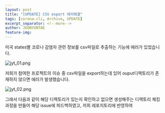 ```yaml
---
layout: post
title: "[UPDATE] CSV export 에러해결"
tags: [corona-cli, Archive, UPDATE]
excerpt_separator: <!--more-->
author: JEONYUNTAE
feature-img: 
---
```


미국 states별 코로나 감염자 관련 정보를 csv파일로 추출하는 기능에 에러가 있었습니다. 

<!--more-->

![jyt_01.png](/2020-2-OSS-2/assets/img/jyt_01.png)

저희가 참여한 프로젝트의 이슈 중 csv파일을 export하는데 있어 ouput디렉토리가 존재하지 않으면 에러가 발생했습니다.

![jyt_02.png](/2020-2-OSS-2/assets/img/jyt_02.png)

그래서 다음과 같이 해당 디렉토리가 있는지 확인하고 없으면 생성해주는 디렉토리 체킹 과정을 만들어 해당 issue에 피드백하였고,
저희 레포지토리에 반영하여 
